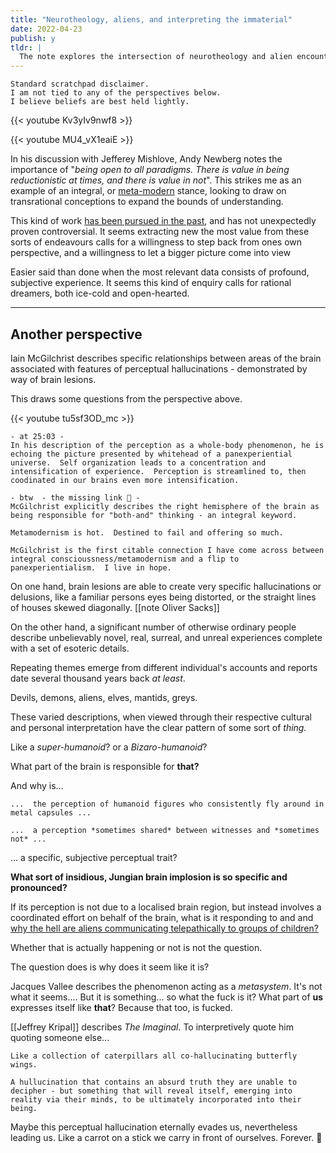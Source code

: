 ```yaml
---
title: "Neurotheology, aliens, and interpreting the immaterial"
date: 2022-04-23
publish: y
tldr: |
  The note explores the intersection of neurotheology and alien encounters, questioning what part of the brain is responsible for specific, subjective perceptual traits related to these encounters. It considers the role of the "Imaginal" in shaping our perception of reality.
---
```

```
Standard scratchpad disclaimer.
I am not tied to any of the perspectives below.
I believe beliefs are best held lightly.
```


{{< youtube Kv3yIv9nwf8 >}}

{{< youtube MU4_vX1eaiE >}}

In his discussion with Jefferey Mishlove, Andy Newberg notes the importance of  "*being open to all paradigms.  There is value in being reductionistic at times, and there is value in not*".  This strikes me as an example of an integral, or [meta-modern](Metamodernism%20and%20the%20evolution%20of%20consciousness.md) stance, looking to draw on transrational conceptions to expand the bounds of understanding.  

This kind of work [has been pursued in the past](https://en.wikipedia.org/wiki/God_helmet), and has not unexpectedly proven controversial.  It seems extracting new the most value from these sorts of endeavours calls for a willingness to step back from ones own perspective, and a willingness to let a bigger picture come into view

Easier said than done when the most relevant data consists of profound, subjective experience.  It seems this kind of enquiry calls for rational dreamers, both ice-cold and open-hearted.

---

## Another perspective 

Iain McGilchrist describes specific relationships between areas of the brain associated with features of perceptual hallucinations - demonstrated by way of brain lesions.  

This draws some questions from the perspective above.

{{< youtube tu5sf3OD_mc >}}

```
- at 25:03 -
In his description of the perception as a whole-body phenomenon, he is echoing the picture presented by whitehead of a panexperiential universe.  Self organization leads to a concentration and intensification of experience.  Perception is streamlined to, then coodinated in our brains even more intensification.

- btw  - the missing link 🐒 -
McGilchrist explicitly describes the right hemisphere of the brain as being responsible for "both-and" thinking - an integral keyword.

Metamodernism is hot.  Destined to fail and offering so much.

McGilchrist is the first citable connection I have come across between integral conscioussness/metamodernism and a flip to panexperientialism.  I live in hope.

```

On one hand, brain lesions are able to create very specific hallucinations or delusions, like a familiar persons eyes being distorted, or the straight lines of houses skewed diagonally.   [[note  Oliver Sacks]]

On the other hand, a significant number of otherwise ordinary people describe unbelievably novel, real, surreal, and unreal experiences complete with a set of esoteric details.  

Repeating themes emerge from different individual's accounts and reports date several thousand years back *at least*.   

Devils, demons, aliens, elves, mantids, greys.  

These varied descriptions, when viewed through their respective cultural and personal interpretation have the clear pattern of some sort of *thing.*  

Like a *super-humanoid*? 
or a *Bizaro-humanoid*? 

What part of the brain is responsible for **that?**

And why is... 
```
...  the perception of humanoid figures who consistently fly around in metal capsules ...

...  a perception *sometimes shared* between witnesses and *sometimes not* ...  

```
... a specific, subjective perceptual trait?  

**What sort of insidious, Jungian brain implosion is so specific and pronounced?** 


If its perception is not due to a localised brain region, but instead involves a coordinated effort on behalf of the brain, what is it responding to and and [why the hell are aliens communicating telepathically to groups of children?  ](https://en.wikipedia.org/wiki/Ariel_School_UFO_incident)

Whether that is actually happening or not is not the question.  

The question does is why does it seem like it is?

Jacques Vallee describes the phenomenon acting as a *metasystem*.  It's not what it seems.... But it is something... so what the fuck is it?  What part of **us** expresses itself like **that**?   Because that too, is fucked.  

[[Jeffrey Kripal]] describes *The Imaginal*.  To interpretively quote him quoting someone else...

```
Like a collection of caterpillars all co-hallucinating butterfly wings.

A hullucination that contains an absurd truth they are unable to decipher - but something that will reveal itself, emerging into reality via their minds, to be ultimately incorporated into their being. 
```

Maybe this perceptual hallucination eternally evades us, nevertheless leading us.  Like a carrot on a stick we carry in front of ourselves.  Forever.  🥕
